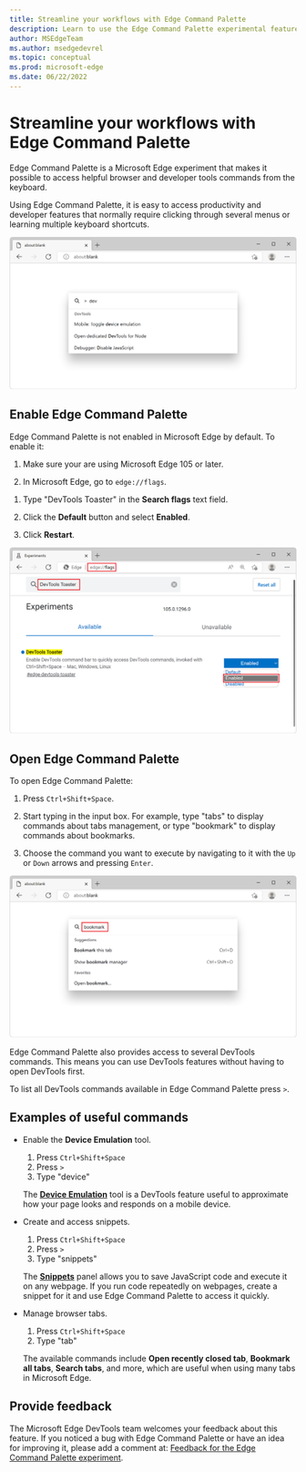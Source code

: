 ```yaml
---
title: Streamline your workflows with Edge Command Palette
description: Learn to use the Edge Command Palette experimental feature to streamline your browser and DevTools workflows.
author: MSEdgeTeam
ms.author: msedgedevrel
ms.topic: conceptual
ms.prod: microsoft-edge
ms.date: 06/22/2022
---
```

# Streamline your workflows with Edge Command Palette

Edge Command Palette is a Microsoft Edge experiment that makes it possible to access helpful browser and developer tools commands from the keyboard.

Using Edge Command Palette, it is easy to access productivity and developer features that normally require clicking through several menus or learning multiple keyboard shortcuts.

![Screenshot of a Microsoft Edge window showing the Command Palette input box in the center](./media/command-palette.png)


<!-- ====================================================================== -->
## Enable Edge Command Palette

Edge Command Palette is not enabled in Microsoft Edge by default. To enable it:

1. Make sure your are using Microsoft Edge 105 or later.

1. In Microsoft Edge, go to `edge://flags`.

<!-- DevTools Toaster is in the process or being changed in Edge to match the feature's name -->
1. Type "DevTools Toaster" in the **Search flags** text field.

1. Click the **Default** button and select **Enabled**.

1. Click **Restart**.

![Screenshot of the edge://flags page showing the Edge Command Palette flag being turned on](./media/command-palette-flag.png)


<!-- ====================================================================== -->
## Open Edge Command Palette

To open Edge Command Palette:

1. Press `Ctrl+Shift+Space`.

1. Start typing in the input box. For example, type "tabs" to display commands about tabs management, or type "bookmark" to display commands about bookmarks.

1. Choose the command you want to execute by navigating to it with the `Up` or `Down` arrows and pressing `Enter`.

![Screenshot of the Edge Command Palette with the word "bookmark" typed in, and a list of related commands](./media/command-palette-bookmark.png)

Edge Command Palette also provides access to several DevTools commands. This means you can use DevTools features without having to open DevTools first.

To list all DevTools commands available in Edge Command Palette press `>`.


<!-- ====================================================================== -->
## Examples of useful commands

* Enable the **Device Emulation** tool.

  1. Press `Ctrl+Shift+Space`
  1. Press `>`
  1. Type "device"

  The [**Device Emulation**](../device-mode/index.md) tool is a DevTools feature useful to approximate how your page looks and responds on a mobile device. 

* Create and access snippets.

  1. Press `Ctrl+Shift+Space`
  1. Press `>`
  1. Type "snippets"
  
  The [**Snippets**](../javascript/snippets.md) panel allows you to save JavaScript code and execute it on any webpage. If you run code repeatedly on webpages, create a snippet for it and use Edge Command Palette to access it quickly.

* Manage browser tabs.

  1. Press `Ctrl+Shift+Space`
  1. Type "tab"
  
  The available commands include **Open recently closed tab**, **Bookmark all tabs**, **Search tabs**, and more, which are useful when using many tabs in Microsoft Edge.


<!-- ====================================================================== -->
## Provide feedback

<!-- TODO: change the issue number when we have it. -->
The Microsoft Edge DevTools team welcomes your feedback about this feature. If you noticed a bug with Edge Command Palette or have an idea for improving it, please add a comment at: [Feedback for the Edge Command Palette experiment](https://github.com/MicrosoftEdge/DevTools/issues/73).
